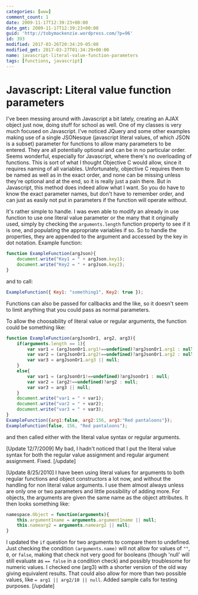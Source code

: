 ```yaml
---
categories: [www]
comment_count: 1
date: 2009-11-17T12:39:23+00:00
date_gmt: 2009-11-17T12:39:23+00:00
guid: 'http://tobymackenzie.wordpress.com/?p=96'
id: 393
modified: 2017-03-26T20:34:29-05:00
modified_gmt: 2017-03-27T01:34:29+00:00
name: javascript-literal-value-function-parameters
tags: [functions, javascript]
---
```


Javascript: Literal value function parameters
=============================================

I've been messing around with Javascript a bit lately, creating an AJAX object just now, doing stuff for school as well.  One of my classes is very much focused on Javascript.  I've noticed JQuery and some other examples making use of a single JSONesque (javascript literal values, of which JSON is a subset) parameter for functions to allow many parameters to be entered.  They are all potentially optional and can be in no particular order.  Seems wonderful, especially for Javascript, where there's no overloading of functions.  This is sort of what I thought Objective C would allow, since it requires naming of all variables.  Unfortunately, objective C requires them to be named as well as in the exact order, and none can be missing unless they're optional and at the end, so it is really just a pain there.  But in Javascript, this method does indeed allow what I want.  So you do have to know the exact parameter names, but don't have to remember order, and can just as easily not put in parameters if the function will operate without.

It's rather simple to handle.  I was even able to modify an already in use function to use one literal value parameter or the many that it originally used, simply by checking the `arguments.length` function property to see if it is one, and populating the appropriate variables if so.  So to handle the properties, they are appended to the argument and accessed by the key in dot notation.  Example function:

``` js
function ExampleFunction(argJson){
	document.write("Key1 = " + argJson.key1);
	document.write("Key2 = " + argJson.key2);
}
```

<!--more-->

and to call:

``` js
ExampleFunction({ Key1: "something1", Key2: true });
```

Functions can also be passed for callbacks and the like, so it doesn't seem to limit anything that you could pass as normal parameters.

To allow the choosability of literal value or regular arguments, the function could be something like:

``` js
function ExampleFunction(argJsonOr1, arg2, arg3){
	if(arguments.length == 1){
		var var1 = (argJsonOr1.arg1!==undefined)?argJsonOr1.arg1 : null;
		var var2 = (argJsonOr1.arg2!==undefined)?argJsonOr1.arg2 : null;
		var var3 = argJsonOr1.arg3 || null;
	}
	else{
		var var1 = (argJsonOr1!==undefined)?argJsonOr1 : null;
		var var2 = (arg2!==undefined)?arg2 : null;
		var var3 = arg3 || null;
	}
	document.write("var1 = " + var1);
	document.write("var2 = " + var2);
	document.write("var3 = " + var3);
}
ExampleFunction({arg1:false, arg2:156, arg3:"Red pantaloons"});
ExampleFunction(false, 156, "Red pantaloons");
```

and then called either with the literal value syntax or regular arguments.

[Update 12/7/2009] My bad, I hadn't noticed that I put the literal value syntax for both the regular value assignment and regular argument assignment.  Fixed. [/update]

[Update 8/25/2010] I have been using literal values for arguments to both regular functions and object constructors a lot now, and without the handling for non literal value arguments.  I use them almost always unless are only one or two parameters and little possibility of adding more.  For objects, the arguments are given the same name as the object attributes.  It then looks something like:

``` js
namespace.Object = function(arguments){
	this.argument1name = arguments.argument1name || null;
	this.namearg2 = arguments.namearg2 || null;
}
```

I updated the `if` question for two arguments to compare them to undefined.  Just checking the condition `(arguments.name)` will not allow for values of `""`, `0`, or `false`, making that check not very good for booleans (though 'null' will still evaluate as `== false` in a condition check) and possibly troublesome for numeric values.  I checked one (arg3) with a shorter version of the old way giving equivalent results.  That could also allow for more than two possible values, like `= arg1 || arg2/10 || null`.  Added sample calls for testing purposes. [/update]
